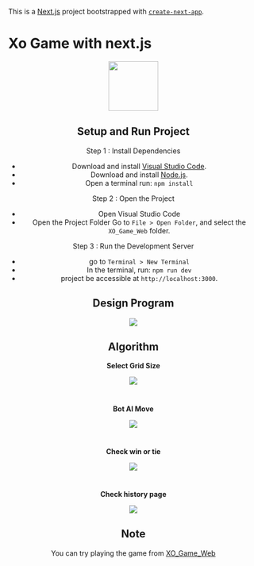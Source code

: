 
This is a [Next.js](https://nextjs.org/) project bootstrapped with [`create-next-app`](https://github.com/vercel/next.js/tree/canary/packages/create-next-app).
# Xo Game with next.js
<div id="header" align="center">
  <img src="https://github.com/user-attachments/assets/26cb9d1f-bc38-492f-a2fd-0dd5aa3257ad" width="100"/>

## Setup and Run Project
Step 1 : Install Dependencies

 - Download and install [Visual Studio Code](https://code.visualstudio.com/).
 - Download and install [Node.js](https://nodejs.org/). 
 - Open a terminal  run: `npm install`

Step 2 :  Open the Project

 - Open Visual Studio Code
 - Open the Project Folder Go to `File > Open Folder`, and select the `XO_Game_Web` folder.

Step 3 : Run the Development Server

 - go to `Terminal > New Terminal`
 - In the terminal, run: `npm run dev` 
 - project be accessible at `http://localhost:3000`.

## Design Program
<div id="header" align="center">
  <img src="https://github.com/user-attachments/assets/2a004d49-9232-49b4-8a10-01287c91c846"/>
</div>

## Algorithm

**Select Grid Size**
<div id="header" align="center">
  <img src="https://github.com/user-attachments/assets/54de5e0c-4a02-4bda-8cd8-de297ecb590b"/>
  
#
**Bot AI Move**
<div id="header" align="center">
  <img src="https://github.com/user-attachments/assets/6069367a-96b6-4725-ae94-22b577351d37"/>
  
#
**Check win or tie**
<div id="header" align="center">
  <img src="https://github.com/user-attachments/assets/8f0c13fb-6aa8-4600-a3b7-fbd7846a96d9"/>
  
#
**Check history page**
<div id="header" align="center">
  <img src="https://github.com/user-attachments/assets/e15748c9-e4a7-46ef-a0fd-a5b1d09b9d4e"/>
  
## Note

You can try playing the game from  [XO_Game_Web](https://xo-game-web.vercel.app/)
